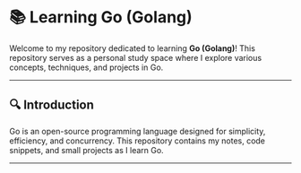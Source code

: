 # 📚 Learning Go (Golang)

Welcome to my repository dedicated to learning **Go (Golang)**! This repository serves as a personal study space where I explore various concepts, techniques, and projects in Go.

---

## 🔍 Introduction
Go is an open-source programming language designed for simplicity, efficiency, and concurrency. This repository contains my notes, code snippets, and small projects as I learn Go.

---
